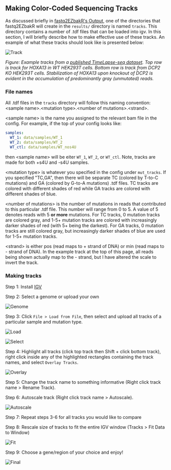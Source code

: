 ## Making Color-Coded Sequencing Tracks

As discussed briefly in [fastq2EZbakR's Output](output.md), one of the directories that fastq2EZbakR will create in the `results/` directory is named `tracks`. This directory contains a number of .tdf files that can be loaded into igv. In this section, I will briefly describe how to make effective use of these tracks. An example of what these tracks should look like is presented below:

![Track](images/dcp2_igv.png)

*Figure: Example tracks from a [published TimeLapse-seq dataset](https://pubs.acs.org/doi/10.1021/acs.biochem.0c00069). Top row is track for HOXA13 in WT HEK293T cells. Bottom row is track from DCP2 KO HEK293T cells. Stabilization of HOXA13 upon knockout of DCP2 is evident in the accumulation of predominantly gray (unmutated) reads.*

### File names

All .tdf files in the `tracks` directory will follow this naming convention: <sample name\>.<mutation type\>.<number of mutations\>.<strand\>. 

<sample name\> is the name you assigned to the relevant bam file in the config. For example, if the top of your config looks like:

``` yaml
samples:
  WT_1: data/samples/WT_1
  WT_2: data/samples/WT_2
  WT_ctl: data/samples/WT_nos4U
```

then <sample name\> will be eiter `WT_1`, `WT_2`, or `WT_ctl`. Note, tracks are made for both +s4U and -s4U samples.

<mutation type\> is whatever you specified in the config under `mut_tracks`. If you specified "TC,GA", then there will be separate TC (colored by T-to-C mutations) and GA (colored by G-to-A mutations) .tdf files. TC tracks are colored with different shades of red while GA tracks are colored with different shades of blue. 

<number of mutations\> is the number of mutations in reads that contributed to this particular .tdf file. This number will range from 0 to 5. A value of 5 denotes reads with 5 **or more** mutations. For TC tracks, 0 mutation tracks are colored gray, and 1-5+ mutation tracks are colored with increasingly darker shades of red (with 5+ being the darkest). For GA tracks, 0 mutation tracks are still colored gray, but increasingly darker shades of blue are used for 1-5+ mutation tracks.

<strand\> is either pos (read maps to + strand of DNA) or min (read maps to - strand of DNA). In the example track at the top of this page, all reads being shown actually map to the - strand, but I have altered the scale to invert the track.

### Making tracks

Step 1: Install [IGV](https://software.broadinstitute.org/software/igv/download)

Step 2: Select a genome or upload your own

![Genome](images/genome.png)

Step 3: Click `File > Load from File`, then select and upload all tracks of a particular sample and mutation type.

![Load](images/File_Load.png)

![Select](images/Select_all.png)

Step 4: Highlight all tracks (click top track then Shift + click bottom track), right click inside any of the highlighted rectangles containing the track names, and select `Overlay Tracks`.

![Overlay](images/Overlay_click.png)

Step 5: Change the track name to something informative (Right click track name > Rename Track).

Step 6: Autoscale track (Right click track name > Autoscale).

![Autoscale](images/Autoscale.png)

Step 7: Repeat steps 3-6 for all tracks you would like to compare

Step 8: Rescale size of tracks to fit the entire IGV window (Tracks > Fit Data to Window)

![Fit](images/Fit_to_Window.png)

Step 9: Choose a gene/region of your choice and enjoy!

![Final](images/Final.png)